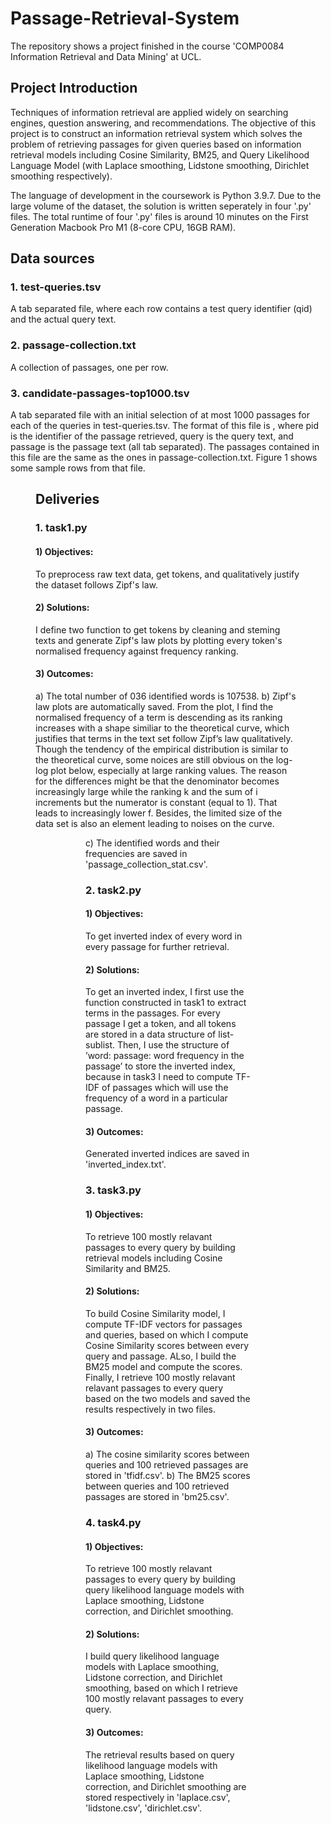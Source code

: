 # Passage-Retrieval-System
The repository shows a project finished in the course 'COMP0084 Information Retrieval and Data Mining' at UCL. 

## Project Introduction 

Techniques of information retrieval are applied widely on searching engines, question answering, and recommendations. The objective of this project is to construct an information retrieval system which solves the problem of retrieving passages for given queries based on information retrieval models including Cosine Similarity, BM25, and Query Likelihood Language Model (with Laplace smoothing, Lidstone smoothing, Dirichlet smoothing respectively).

The language of development in the coursework is Python 3.9.7. Due to the large volume of the dataset, the solution is written seperately in four '.py' files. The total runtime of four '.py' files is around 10 minutes on the First Generation Macbook Pro M1 (8-core CPU, 16GB RAM).

## Data sources
### 1. test-queries.tsv
A tab separated file, where each row contains a test query identifier (qid) and the actual query text.

### 2. passage-collection.txt
A collection of passages, one per row.

### 3. candidate-passages-top1000.tsv
A tab separated file with an initial selection of at most 1000 passages for each of the queries in test-queries.tsv. The format of this file is <qid pid query passage>, where pid is the identifier of the passage retrieved, query is the query text, and passage is the passage text (all tab separated). The passages contained in this file are the same as the ones in passage-collection.txt. Figure 1 shows some sample rows from that file.

<Figure 1: Sample rows from the candidate-passages-top1000.tsv file.>


## Deliveries

### 1. task1.py

#### 1) Objectives: 
To preprocess raw text data, get tokens, and qualitatively justify the dataset follows Zipf's law.

#### 2) Solutions: 
I define two function to get tokens by cleaning and steming texts and generate Zipf's law plots by plotting every token's normalised frequency against frequency ranking.

#### 3) Outcomes: 
a) The total number of 036 identified words is 107538.
b) Zipf's law plots are automatically saved. From the plot, I find the normalised frequency of a term is descending as its ranking increases with a shape similiar to the theoretical curve, which justifies that terms in the text set follow Zipf’s law qualitatively. Though the tendency of the empirical distribution is similar to the theoretical curve, some noices are still obvious on the log-log plot below, especially at large ranking values. The reason for the differences might be that the denominator becomes increasingly large while the ranking k and the sum of i increments but the numerator is constant (equal to 1). That leads to increasingly lower f. Besides, the limited size of the data set is also an element leading to noises on the curve.

<Figure 2: Term frequency ranking compared to Zipf's curve>

<Figure 3: Term frequency ranking compared to Zipf's curve (log)>

c) The identified words and their frequencies are saved in 'passage_collection_stat.csv'.

### 2. task2.py

#### 1) Objectives: 
To get inverted index of every word in every passage for further retrieval.

#### 2) Solutions: 
To get an inverted index, I first use the function constructed in task1 to extract terms in the passages. 
For every passage I get a token, and all tokens are stored in a data structure of list-sublist. 
Then, I use the structure of ’word: passage: word frequency in the passage’ to store the inverted index, because in task3 I need to compute TF-IDF of passages which will use the frequency of a word in a particular passage.

#### 3) Outcomes: 
Generated inverted indices are saved in 'inverted_index.txt'.

### 3. task3.py

#### 1) Objectives: 
To retrieve 100 mostly relavant passages to every query by building retrieval models including Cosine Similarity and BM25. 

#### 2) Solutions: 
To build Cosine Similarity model, I compute TF-IDF vectors for passages and queries, based on which I compute Cosine Similarity scores between every query and passage. 
ALso, I build the BM25 model and compute the scores. 
Finally, I retrieve 100 mostly relavant relavant passages to every query based on the two models and saved the results respectively in two files.

#### 3) Outcomes: 
a) The cosine similarity scores between queries and 100 retrieved passages are stored in 'tfidf.csv'.
b) The BM25 scores between queries and 100 retrieved passages are stored in 'bm25.csv'.

### 4. task4.py

#### 1) Objectives: 
To retrieve 100 mostly relavant passages to every query by building query likelihood language models with Laplace smoothing, Lidstone correction, and Dirichlet smoothing.

#### 2) Solutions: 
I build query likelihood language models with Laplace smoothing, Lidstone correction, and Dirichlet smoothing, based on which I retrieve 100 mostly relavant passages to every query.

#### 3) Outcomes: 
The retrieval results based on query likelihood language models with Laplace smoothing, Lidstone correction, and Dirichlet smoothing are stored respectively in 'laplace.csv', 'lidstone.csv', 'dirichlet.csv'.
